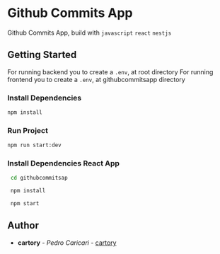 # Github Commits App

Github Commits App, build with `javascript` `react` `nestjs`

## Getting Started

For running backend you to create a `.env`, at root directory
For running frontend you to create a `.env`, at githubcommitsapp directory

### Install Dependencies

```bash
npm install
```

### Run Project

```bash
npm run start:dev
```

### Install Dependencies React App
```bash
 cd githubcommitsap
```

```bash
 npm install
```

```bash
 npm start
```

## Author

-   **cartory** - _Pedro Caricari_ - [cartory](https://github.com/cartory)
